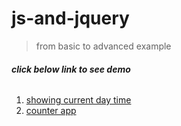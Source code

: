 # js-and-jquery
> from basic to advanced example 
###### **click below link to see demo**

1. [showing current day time](https://mnohrneutro.github.io/js-and-jquery/c01/)
2. [counter app](https://mnohrneutro.github.io/js-and-jquery/c02/)

